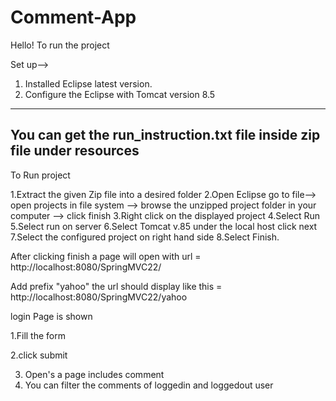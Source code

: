 # Comment-App
Hello!
To run the project   

Set up-->

1. Installed Eclipse latest version.
2. Configure the Eclipse with Tomcat version 8.5

-------------------------------------------------------------------------
You can get the run_instruction.txt file inside zip file under resources
-------------------------------------------------------------------------
To Run project

1.Extract the given Zip file into a desired folder
2.Open Eclipse go to file--> open projects in file system --> browse the unzipped project folder in your computer --> click finish
3.Right click on the displayed project 
4.Select Run 
5.Select run on server
6.Select Tomcat v.85 under the local host click next
7.Select the configured project on right hand side
8.Select Finish.


After clicking finish a page will open with url = http://localhost:8080/SpringMVC22/ 


Add prefix "yahoo" the url should display like this = http://localhost:8080/SpringMVC22/yahoo

login Page is shown

1.Fill the form 

2.click submit

3. Open's a page includes comment 
4. You can filter the comments of loggedin and loggedout user
